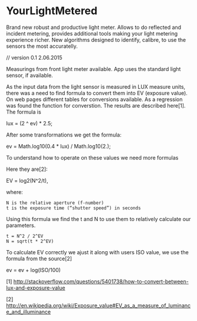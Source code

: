 # YourLightMetered
Brand new robust and productive light meter. 
Allows to do reflected and incident metering, provides additional tools making your light metering experience richer.
New algorithms designed to identify, calibre, to use the sensors the most accuratelly.

// version 0.1  2.06.2015

Measurings from front light meter available. App uses the standard light sensor, if available. 

As the input data from the light sensor is measured in LUX measure units, there was a need to find 
formula to convert them into EV (exposure value). On web pages different tables for conversions available. 
As a regression was found the function for converstion. The results are described here[1].
The formula is

  lux = (2 ^ ev) * 2.5;
  
After some transformations we get the formula:

  ev = Math.log10(0.4 * lux) / Math.log10(2.);

To understand how to operate on these values we need more formulas

Here they are[2]:

EV = log2(N^2/t), 

where:

    N is the relative aperture (f-number)
    t is the exposure time (“shutter speed”) in seconds

Using this formula we find the t and N to use them to relatively calculate our parameters.

    t = N^2 / 2^EV
    N = sqrt(t * 2^EV)

To calculate EV correctly we ajust it along with users ISO value, we use the formula from the source[2]

ev = ev + log(ISO/100)


[1] http://stackoverflow.com/questions/5401738/how-to-convert-between-lux-and-exposure-value

[2] http://en.wikipedia.org/wiki/Exposure_value#EV_as_a_measure_of_luminance_and_illuminance
